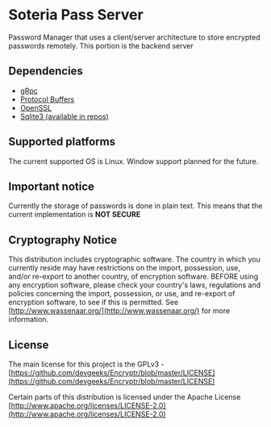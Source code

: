 # Soteria Pass Server
Password Manager that uses a client/server architecture to store encrypted passwords remotely. This portion is the backend server

## Dependencies
* [gRpc](http://www.grpc.io/)
* [Protocol Buffers](https://developers.google.com/protocol-buffers/)
* [OpenSSL](https://www.openssl.org/)
* [Sqlite3 (available in repos)](https://sqlite.org/)

## Supported platforms

The current supported OS is Linux. Window support planned for the future.

## Important notice
Currently the storage of passwords is done in plain text. This means that the current implementation is __NOT SECURE__

## Cryptography Notice

This distribution includes cryptographic software. The country in which you currently reside may have restrictions on the import, possession, use, and/or re-export to another country, of encryption software. BEFORE using any encryption software, please check your country's laws, regulations and policies concerning the import, possession, or use, and re-export of encryption software, to see if this is permitted. See [http://www.wassenaar.org/](http://www.wassenaar.org/) for more information.

## License
The main license for this project is the GPLv3 - [https://github.com/devgeeks/Encryptr/blob/master/LICENSE](https://github.com/devgeeks/Encryptr/blob/master/LICENSE)

Certain parts of this distribution is licensed under the Apache License [http://www.apache.org/licenses/LICENSE-2.0](http://www.apache.org/licenses/LICENSE-2.0)